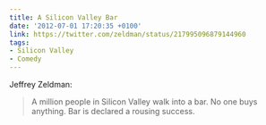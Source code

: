 ```yaml
---
title: A Silicon Valley Bar
date: '2012-07-01 17:20:35 +0100'
link: https://twitter.com/zeldman/status/217995096879144960
tags:
- Silicon Valley
- Comedy
---
```

Jeffrey Zeldman:

> A million people in Silicon Valley walk into a bar. No one buys anything. Bar is declared a rousing success.
